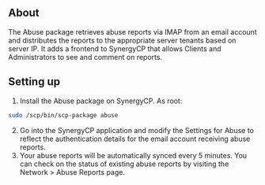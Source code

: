 ## About

The Abuse package retrieves abuse reports via IMAP from an email account and distributes the reports to the appropriate server tenants based on server IP. It adds a frontend to SynergyCP that allows Clients and Administrators to see and comment on reports.

## Setting up

1. Install the Abuse package on SynergyCP. As root:

```bash
sudo /scp/bin/scp-package abuse
```

2. Go into the SynergyCP application and modify the Settings for Abuse to reflect the authentication details for the email account receiving abuse reports.
3. Your abuse reports will be automatically synced every 5 minutes. You can check on the status of existing abuse reports by visiting the Network > Abuse Reports page.
